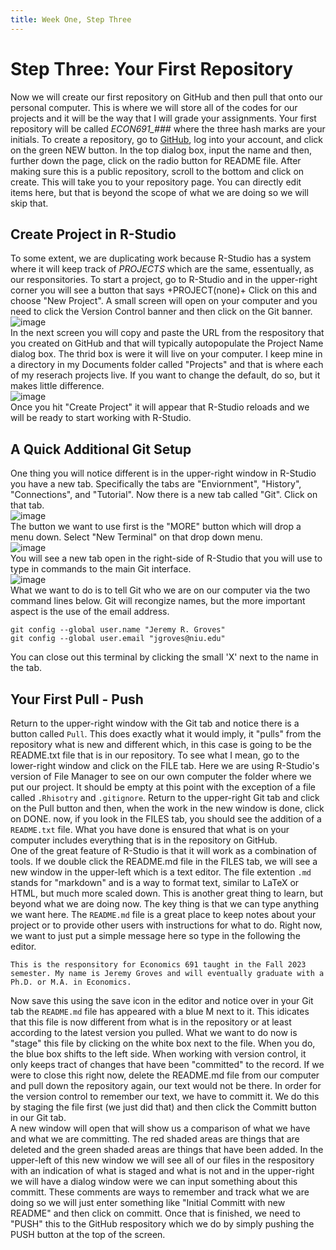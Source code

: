 ```yaml
---
title: Week One, Step Three
---
```


# Step Three: Your First Repository
Now we will create our first repository on GitHub and then pull that onto our personal computer. This is where we will store all of the codes for our projects and it will be the way that I will grade your assignments. Your first repository will be called *ECON691_###* where the three hash marks are your initials. To create a repository, go to [GitHub](www.github.com), log into your account, and click on the green NEW button. In the top dialog box, input the name and then, further down the page, click on the radio button for README file. After making sure this is a public repository, scroll to the bottom and click on create. This will take you to your repository page. You can directly edit items here, but that is beyond the scope of what we are doing so we will skip that. 
## Create Project in R-Studio
To some extent, we are duplicating work because R-Studio has a system where it will keep track of *PROJECTS* which are the same, essentually, as our responsitories. To start a project, go to R-Studio and in the upper-right corner you will see a button that says +PROJECT(none)+ Click on this and choose "New Project". A small screen will open on your computer and you need to click the Version Control banner and then click on the Git banner.  
![image](https://github.com/jrgroves/ECON691/assets/52717006/64332c4b-b877-40b7-bc5b-a5c91569ecc3)  
In the next screen you will copy and paste the URL from the respository that you created on GitHub and that will typically autopopulate the Project Name dialog box. The thrid box is were it will live on your computer. I keep mine in a directory in my Documents folder called "Projects" and that is where each of my reserach projects live. If you want to change the default, do so, but it makes little difference.  
![image](https://github.com/jrgroves/ECON691/assets/52717006/6a2e5628-6035-4016-9ab1-997a0459726a)  
Once you hit "Create Project" it will appear that R-Studio reloads and we will be ready to start working with R-Studio.  

## A Quick Additional Git Setup
One thing you will notice different is in the upper-right window in R-Studio you have a new tab. Specifically the tabs are "Enviornment", "History", "Connections", and "Tutorial". Now there is a new tab called "Git". Click on that tab.  
![image](https://github.com/jrgroves/ECON691/assets/52717006/b5a48908-8a66-4075-b261-cae64add552d)  
The button we want to use first is the "MORE" button which will drop a menu down. Select "New Terminal" on that drop down menu.  
![image](https://github.com/jrgroves/ECON691/assets/52717006/57778b3e-eae4-412a-86a9-840459593640)  
You will see a new tab open in the right-side of R-Studio that you will use to type in commands to the main Git interface.  
![image](https://github.com/jrgroves/ECON691/assets/52717006/77557241-2543-43cf-93cd-89083ace16f7)  
What we want to do is to tell Git who we are on our computer via the two command lines below. Git will recongize names, but the more important aspect is the use of the email address.  
```Git
git config --global user.name "Jeremy R. Groves"
git config --global user.email "jgroves@niu.edu"
```
You can close out this terminal by clicking the small 'X' next to the name in the tab.

## Your First Pull - Push
Return to the upper-right window with the Git tab and notice there is a button called `Pull`. This does exactly what it would imply, it "pulls" from the repository what is new and different which, in this case is going to be the README.txt file that is in our repository. To see what I mean, go to the lower-right window and click on the FILE tab. Here we are using R-Studio's version of File Manager to see on our own computer the folder where we put our project. It should be empty at this point with the exception of a file called `.Rhisotry` and `.gitignore`. Return to the upper-right Git tab and click on the Pull button and then, when the work in the new window is done, click on DONE. now, if you look in the FILES tab, you should see the addition of a `README.txt` file. What you have done is ensured that what is on your computer includes everything that is in the repository on GitHub.  
One of the great feature of R-Studio is that it will work as a combination of tools. If we double click the README.md file in the FILES tab, we will see a new window in the upper-left which is a text editor. The file extention `.md` stands for "markdown" and is a way to format text, similar to LaTeX or HTML, but much more scaled down. This is another great thing to learn, but beyond what we are doing now. The key thing is that we can type anything we want here. The `README.md` file is a great place to keep notes about your project or to provide other users with instructions for what to do. Right now, we want to just put a simple message here so type in the following the editor.
```
This is the responsitory for Economics 691 taught in the Fall 2023 semester. My name is Jeremy Groves and will eventually graduate with a Ph.D. or M.A. in Economics.
```
Now save this using the save icon in the editor and notice over in your Git tab the `README.md` file has appeared with a blue M next to it. This idicates that this file is now different from what is in the repository or at least according to the latest version you pulled. What we want to do now is "stage" this file by clicking on the white box next to the file. When you do, the blue box shifts to the left side. When working with version control, it only keeps tract of changes that have been "committed" to the record. If we were to close this right now, delete the README.md file from our computer and pull down the repository again, our text would not be there. In order for the version control to remember our text, we have to committ it. We do this by staging the file first (we just did that) and then click the Committ button in our Git tab.  
A new window will open that will show us a comparison of what we have and what we are committing. The red shaded areas are things that are deleted and the green shaded areas are things that have been added. In the upper-left of this new window we will see all of our files in the respository with an indication of what is staged and what is not and in the upper-right we will have a dialog window were we can input something about this committ. These comments are ways to remember and track what we are doing so we will just enter something like "Initial Committ with new README" and then click on committ. Once that is finished, we need to "PUSH" this to the GitHub respository which we do by simply pushing the PUSH button at the top of the screen.





